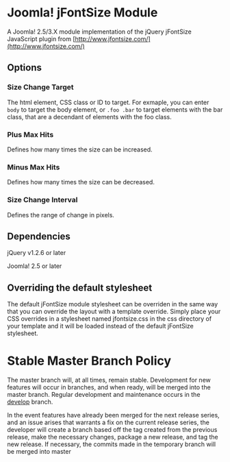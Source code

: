 Joomla! jFontSize Module
================
A Joomla! 2.5/3.X module implementation of the jQuery jFontSize JavaScript plugin from [http://www.jfontsize.com/](http://www.jfontsize.com/)

Options
-------

### Size Change Target
The html element, CSS class or ID to target. For exmaple, you can enter `body` to target the body element, or `.foo .bar` to target elements with the bar class, that are a decendant of elements with the foo class. 

### Plus Max Hits
Defines how many times the size can be increased.

### Minus Max Hits
Defines how many times the size can be decreased.

### Size Change Interval
Defines the range of change in pixels.

Dependencies
------------
jQuery v1.2.6 or later

Joomla! 2.5 or later

Overriding the default stylesheet
----------
The default jFontSize module stylesheet can be overriden in the same way that you can override the layout with a template override. Simply place your CSS overrides in a stylesheet named jfontsize.css in the css directory of your template and it will be loaded instead of the default jFontSize stylesheet.

Stable Master Branch Policy
====================
The master branch will, at all times, remain stable. Development for new features will occur in branches, and when ready, will be merged into the master branch. Regular development and maintenance occurs in the [develop](https://github.com/betweenbrain/jFontSize-Module/tree/develop) branch.

In the event features have already been merged for the next release series, and an issue arises that warrants a fix on the current release series, the developer will create a branch based off the tag created from the previous release, make the necessary changes, package a new release, and tag the new release. If necessary, the commits made in the temporary branch will be merged into master

